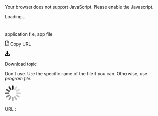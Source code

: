 Your browser does not support JavaScript. Please enable the Javascript.

Loading...

# 

application file, app file

![Copy URL](application-file-app-file_files/Copy.png)
Copy URL

![Download](application-file-app-file_files/Download.png)

Download topic

Don't use. Use the specific name of the file if you can. Otherwise, use *program file*.

![In progress](application-file-app-file_files/activity-large.gif)

URL :

